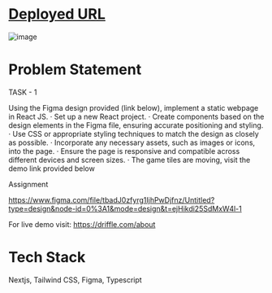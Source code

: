 # [Deployed URL](https://driffleassignmentxcrio.vercel.app/)
![image](https://github.com/sanchitttt/driffle-assignment/assets/46245135/21e5a6f5-b378-4649-bf63-090e61c45243)

# Problem Statement

TASK - 1

Using the Figma design provided (link below), implement a static webpage in React JS.
· Set up a new React project.
·   Create components based on the design elements in the Figma file, ensuring accurate positioning and styling.
·   Use CSS or appropriate styling techniques to match the design as closely as possible.
·   Incorporate any necessary assets, such as images or icons, into the page.
·   Ensure the page is responsive and compatible across different devices and screen sizes.
·   The game tiles are moving, visit the demo link provided below
 
Assignment

https://www.figma.com/file/tbadJ0zfyrg1IjhPwDjfnz/Untitled?type=design&node-id=0%3A1&mode=design&t=ejHikdi25SdMxW4l-1
 
For live demo visit: https://driffle.com/about

# Tech Stack
  Nextjs, Tailwind CSS, Figma, Typescript

